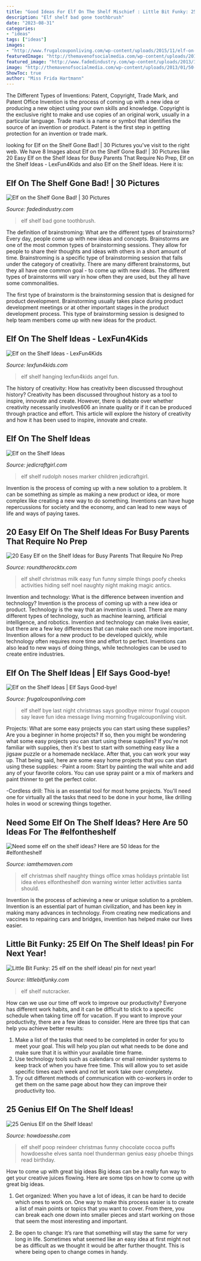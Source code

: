```yaml
---
title: "Good Ideas For Elf On The Shelf Mischief : Little Bit Funky: 25 Elf On The Shelf Ideas! pin For Next Year!"
description: "Elf shelf bad gone toothbrush"
date: "2023-08-31"
categories:
- "ideas"
tags: ["ideas"]
images:
- "http://www.frugalcouponliving.com/wp-content/uploads/2015/11/elf-on-the-shelf-ideas-goodbye-frugal-coupon-living.jpg"
featuredImage: "http://themavenofsocialmedia.com/wp-content/uploads/2013/01/50-ideas-for-eots.jpg"
featured_image: "http://www.fadedindustry.com/wp-content/uploads/2013/12/elf-on-toothbrush.jpg"
image: "http://themavenofsocialmedia.com/wp-content/uploads/2013/01/50-ideas-for-eots.jpg"
ShowToc: true
author: "Miss Frida Hartmann"
---
```



The Different Types of Inventions: Patent, Copyright, Trade Mark, and Patent Office
Invention is the process of coming up with a new idea or producing a new object using your own skills and knowledge. Copyright is the exclusive right to make and use copies of an original work, usually in a particular language. Trade mark is a name or symbol that identifies the source of an invention or product. Patent is the first step in getting protection for an invention or trade mark.

	

		
looking for Elf on the Shelf Gone Bad! | 30 Pictures you've visit to the right web. We have 8 Images about Elf on the Shelf Gone Bad! | 30 Pictures like 20 Easy Elf on the Shelf Ideas for Busy Parents That Require No Prep, Elf on the Shelf Ideas - LexFun4Kids and also Elf on the Shelf Ideas. Here it is:
		
    
## Elf On The Shelf Gone Bad! | 30 Pictures

<img loading=lazy src="http://www.fadedindustry.com/wp-content/uploads/2013/12/elf-on-toothbrush.jpg" onerror="this.onerror=null;this.src='https://tse4.mm.bing.net/th?id=OIP.qkh4OVTMhcmrSzqBgRlwBAHaNJ&amp;pid=15.1';" alt="Elf on the Shelf Gone Bad! | 30 Pictures">

_Source: fadedindustry.com_

>elf shelf bad gone toothbrush. 

	

The definition of brainstroming: What are the different types of brainstorms?
Every day, people come up with new ideas and concepts. Brainstorms are one of the most common types of brainstorming sessions. They allow for people to share their thoughts and ideas with others in a short amount of time. Brainstroming is a specific type of brainstorming session that falls under the category of creativity. 
There are many different brainstorms, but they all have one common goal - to come up with new ideas. The different types of brainstorms will vary in how often they are used, but they all have some commonalities. 

The first type of brainstorm is the brainstorming session that is designed for product development. Brainstorming usually takes place during product development meetings or at other important stages in the product development process. This type of brainstorming session is designed to help team members come up with new ideas for the product.

    
## Elf On The Shelf Ideas - LexFun4Kids

<img loading=lazy src="https://lexfun4kids.com/wp-content/uploads/2014/11/Elf-pics-1.png" onerror="this.onerror=null;this.src='https://tse3.mm.bing.net/th?id=OIP.XgNCEamkfSyRsX9WSkD7BQHaLH&amp;pid=15.1';" alt="Elf on the Shelf Ideas - LexFun4Kids">

_Source: lexfun4kids.com_

>elf shelf hanging lexfun4kids angel fun. 

	

The history of creativity: How has creativity been discussed throughout history?
Creativity has been discussed throughout history as a tool to inspire, innovate and create. However, there is debate over whether creativity necessarily involves606
an innate quality or if it can be produced through practice and effort. This article will explore the history of creativity and how it has been used to inspire, innovate and create.

    
## Elf On The Shelf Ideas

<img loading=lazy src="http://www.jedicraftgirl.com/wp-content/uploads/2013/11/elf_on_the_shelf_ideas_11.jpg" onerror="this.onerror=null;this.src='https://tse3.mm.bing.net/th?id=OIP.LSRTSTF2HO_vyZNwH_5RQQHaJ4&amp;pid=15.1';" alt="Elf on the Shelf Ideas">

_Source: jedicraftgirl.com_

>elf shelf rudolph noses marker children jedicraftgirl. 

	

Invention is the process of coming up with a new solution to a problem. It can be something as simple as making a new product or idea, or more complex like creating a new way to do something. Inventions can have huge repercussions for society and the economy, and can lead to new ways of life and ways of paying taxes.

    
## 20 Easy Elf On The Shelf Ideas For Busy Parents That Require No Prep

<img loading=lazy src="http://roundtherocktx.com/wp-content/uploads/2017/12/slide_387866_4671622_free.jpg" onerror="this.onerror=null;this.src='https://tse3.mm.bing.net/th?id=OIP.-Jg4wcGLPAbSIKo1JRNzJgHaJ7&amp;pid=15.1';" alt="20 Easy Elf on the Shelf Ideas for Busy Parents That Require No Prep">

_Source: roundtherocktx.com_

>elf shelf christmas milk easy fun funny simple things poofy cheeks activities hiding self noel naughty night making magic antics. 

	

Invention and technology: What is the difference between invention and technology?
Invention is the process of coming up with a new idea or product. Technology is the way that an invention is used. There are many different types of technology, such as machine learning, artificial intelligence, and robotics. Invention and technology can make lives easier, but there are a few key differences that can make each one more important. 
Invention allows for a new product to be developed quickly, while technology often requires more time and effort to perfect. Inventions can also lead to new ways of doing things, while technologies can be used to create entire industries.

    
## Elf On The Shelf Ideas | Elf Says Good-bye!

<img loading=lazy src="http://www.frugalcouponliving.com/wp-content/uploads/2015/11/elf-on-the-shelf-ideas-goodbye-frugal-coupon-living.jpg" onerror="this.onerror=null;this.src='https://tse3.mm.bing.net/th?id=OIP.HHDyNaT_s8YOcuY6qcU-0gHaLE&amp;pid=15.1';" alt="Elf on the Shelf Ideas | Elf Says Good-bye!">

_Source: frugalcouponliving.com_

>elf shelf bye last night christmas says goodbye mirror frugal coupon say leave fun idea message living morning frugalcouponliving visit. 

	

Projects: What are some easy projects you can start using these supplies?
Are you a beginner in home projects? If so, then you might be wondering what some easy projects you can start using these supplies? If you're not familiar with supplies, then it's best to start with something easy like a jigsaw puzzle or a homemade necklace. After that, you can work your way up. That being said, here are some easy home projects that you can start using these supplies: 
-Paint a room: Start by painting the wall white and add any of your favorite colors. You can use spray paint or a mix of markers and paint thinner to get the perfect color. 

-Cordless drill: This is an essential tool for most home projects. You'll need one for virtually all the tasks that need to be done in your home, like drilling holes in wood or screwing things together.

    
## Need Some Elf On The Shelf Ideas? Here Are 50 Ideas For The #elfontheshelf

<img loading=lazy src="http://themavenofsocialmedia.com/wp-content/uploads/2013/01/50-ideas-for-eots.jpg" onerror="this.onerror=null;this.src='https://tse3.mm.bing.net/th?id=OIP.SKtYjKDbb7h8hMeVAXYRkQHaP0&amp;pid=15.1';" alt="Need some elf on the shelf ideas? Here are 50 Ideas for the #elfontheshelf">

_Source: iamthemaven.com_

>elf christmas shelf naughty things office xmas holidays printable list idea elves elfontheshelf don warning winter letter activities santa should. 

	

Invention is the process of achieving a new or unique solution to a problem. Invention is an essential part of human civilization, and has been key in making many advances in technology. From creating new medications and vaccines to repairing cars and bridges, invention has helped make our lives easier.

    
## Little Bit Funky: 25 Elf On The Shelf Ideas! pin For Next Year!

<img loading=lazy src="http://3.bp.blogspot.com/-dyPfg_aLSb8/Ur9fFdVey5I/AAAAAAAATvQ/X4SWIPbP_CM/s1600/IMG_7825.JPG" onerror="this.onerror=null;this.src='https://tse3.mm.bing.net/th?id=OIP.-ohwcQMe9_SpFmWowPqdegHaHa&amp;pid=15.1';" alt="Little Bit Funky: 25 elf on the shelf ideas! pin for next year!">

_Source: littlebitfunky.com_

>elf shelf nutcracker. 

	

How can we use our time off work to improve our productivity?
Everyone has different work habits, and it can be difficult to stick to a specific schedule when taking time off for vacation. If you want to improve your productivity, there are a few ideas to consider. Here are three tips that can help you achieve better results: 
1. Make a list of the tasks that need to be completed in order for you to meet your goal. This will help you plan out what needs to be done and make sure that it is within your available time frame. 
2. Use technology tools such as calendars or email reminder systems to keep track of when you have free time. This will allow you to set aside specific times each week and not let work take over completely. 
3. Try out different methods of communication with co-workers in order to get them on the same page about how they can improve their productivity too.

    
## 25 Genius Elf On The Shelf Ideas!

<img loading=lazy src="http://howdoesshe.com/wp-content/uploads/2014/10/Elf-24.jpg" onerror="this.onerror=null;this.src='https://tse3.mm.bing.net/th?id=OIP.2N7RcPlLL76V4bAk82SkPAHaLJ&amp;pid=15.1';" alt="25 Genius Elf on the Shelf Ideas!">

_Source: howdoesshe.com_

>elf shelf poop reindeer christmas funny chocolate cocoa puffs howdoesshe elves santa noel thunderman genius easy phoebe things read birthday. 

	

How to come up with great big ideas
Big ideas can be a really fun way to get your creative juices flowing. Here are some tips on how to come up with great big ideas. 
1. Get organized: When you have a lot of ideas, it can be hard to decide which ones to work on. One way to make this process easier is to create a list of main points or topics that you want to cover. From there, you can break each one down into smaller pieces and start working on those that seem the most interesting and important. 

2. Be open to change: It’s rare that something will stay the same for very long in life. Sometimes what seemed like an easy idea at first might not be as difficult as we thought it would be after further thought. This is where being open to change comes in handy.

